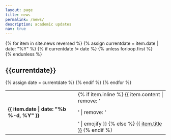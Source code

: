 ```yaml
---
layout: page
title: news
permalink: /news/
description: academic updates
nav: true
---
```



<div class="news">
  <div class="table-responsive">
  {% for item in site.news reversed %}
    {% assign currentdate = item.date | date: "%Y" %}
    {% if currentdate != date %}
      {% unless forloop.first %}</table></div>{% endunless %}
      <h2 class="year">{{currentdate}}</h2>
      <table class="table table-sm table-borderless">
      {% assign date = currentdate %}
    {% endif %}
        <tr>
          <td scope="row"><strong>{{ item.date | date: "%b %-d, %Y" }}</strong></td>
          <td>
            {% if item.inline %}
              {{ item.content | remove: '<p>' | remove: '</p>' | emojify }}
            {% else %}
              <a class="news-title" href="{{ item.url | relative_url }}">{{ item.title }}</a>
            {% endif %}
          </td>
        </tr>
  {% endfor %}
